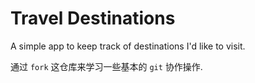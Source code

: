 # Travel Destinations

A simple app to keep track of destinations I'd like to visit.

通过 `fork` 这仓库来学习一些基本的 `git` 协作操作.
